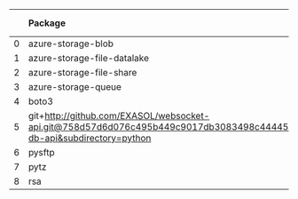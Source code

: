 <!-- markdown-link-check-disable -->

|    | Package                                                                                                                       | Version in 4.3.0     | Version in 5.0.0     | Status   |
|---:|:------------------------------------------------------------------------------------------------------------------------------|:---------------------|:---------------------|:---------|
|  0 | azure-storage-blob                                                                                                            | 12.8.1               | 12.8.1               |          |
|  1 | azure-storage-file-datalake                                                                                                   | 12.4.0               | 12.4.0               |          |
|  2 | azure-storage-file-share                                                                                                      | 12.5.0               | 12.5.0               |          |
|  3 | azure-storage-queue                                                                                                           | 12.1.6               | 12.1.6               |          |
|  4 | boto3                                                                                                                         | 1.17.96              | 1.17.96              |          |
|  5 | git+http://github.com/EXASOL/websocket-api.git@758d57d6d076c495b449c9017db3083498c44445#egg=exasol-db-api&subdirectory=python | No version specified | No version specified |          |
|  6 | pysftp                                                                                                                        | 0.2.9                | 0.2.9                |          |
|  7 | pytz                                                                                                                          | 2021.1               | 2021.1               |          |
|  8 | rsa                                                                                                                           | 4.5                  | 4.5                  |          |